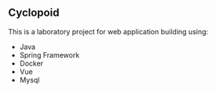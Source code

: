## Cyclopoid

This is a laboratory project for web application building using: 
- Java
- Spring Framework
- Docker
- Vue
- Mysql
